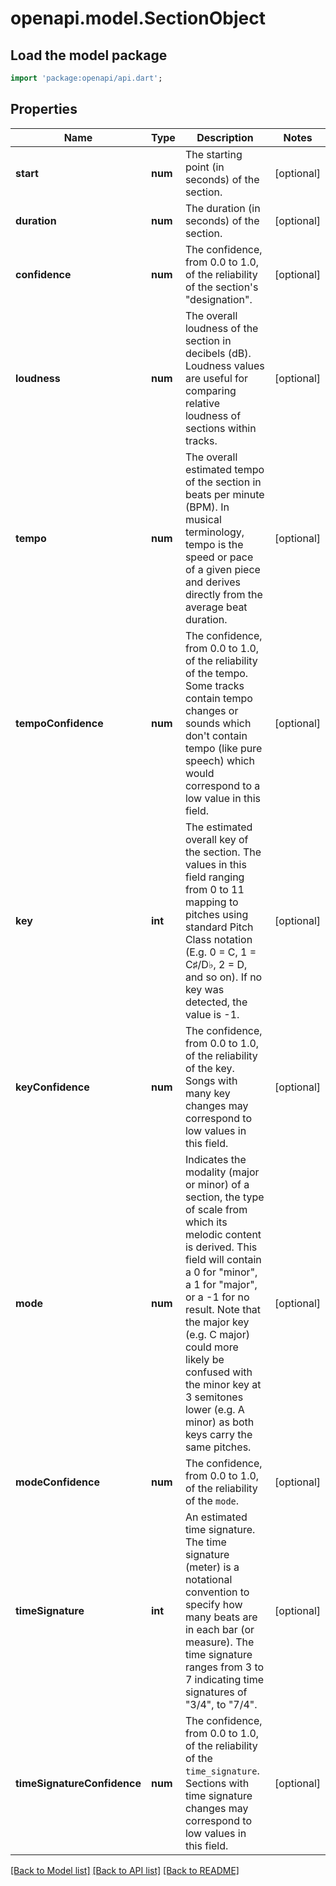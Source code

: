 # openapi.model.SectionObject

## Load the model package
```dart
import 'package:openapi/api.dart';
```

## Properties
Name | Type | Description | Notes
------------ | ------------- | ------------- | -------------
**start** | **num** | The starting point (in seconds) of the section. | [optional] 
**duration** | **num** | The duration (in seconds) of the section. | [optional] 
**confidence** | **num** | The confidence, from 0.0 to 1.0, of the reliability of the section's \"designation\". | [optional] 
**loudness** | **num** | The overall loudness of the section in decibels (dB). Loudness values are useful for comparing relative loudness of sections within tracks. | [optional] 
**tempo** | **num** | The overall estimated tempo of the section in beats per minute (BPM). In musical terminology, tempo is the speed or pace of a given piece and derives directly from the average beat duration. | [optional] 
**tempoConfidence** | **num** | The confidence, from 0.0 to 1.0, of the reliability of the tempo. Some tracks contain tempo changes or sounds which don't contain tempo (like pure speech) which would correspond to a low value in this field. | [optional] 
**key** | **int** | The estimated overall key of the section. The values in this field ranging from 0 to 11 mapping to pitches using standard Pitch Class notation (E.g. 0 = C, 1 = C♯/D♭, 2 = D, and so on). If no key was detected, the value is -1. | [optional] 
**keyConfidence** | **num** | The confidence, from 0.0 to 1.0, of the reliability of the key. Songs with many key changes may correspond to low values in this field. | [optional] 
**mode** | **num** | Indicates the modality (major or minor) of a section, the type of scale from which its melodic content is derived. This field will contain a 0 for \"minor\", a 1 for \"major\", or a -1 for no result. Note that the major key (e.g. C major) could more likely be confused with the minor key at 3 semitones lower (e.g. A minor) as both keys carry the same pitches. | [optional] 
**modeConfidence** | **num** | The confidence, from 0.0 to 1.0, of the reliability of the `mode`. | [optional] 
**timeSignature** | **int** | An estimated time signature. The time signature (meter) is a notational convention to specify how many beats are in each bar (or measure). The time signature ranges from 3 to 7 indicating time signatures of \"3/4\", to \"7/4\". | [optional] 
**timeSignatureConfidence** | **num** | The confidence, from 0.0 to 1.0, of the reliability of the `time_signature`. Sections with time signature changes may correspond to low values in this field. | [optional] 

[[Back to Model list]](../README.md#documentation-for-models) [[Back to API list]](../README.md#documentation-for-api-endpoints) [[Back to README]](../README.md)


